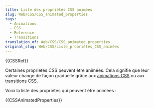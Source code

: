 ```yaml
---
title: Liste des propriétés CSS animées
slug: Web/CSS/CSS_animated_properties
tags:
  - Animations
  - CSS
  - Reference
  - Transitions
translation_of: Web/CSS/CSS_animated_properties
original_slug: Web/CSS/Liste_propriétés_CSS_animées
---
```

{{CSSRef}}

Certaines propriétés CSS peuvent être animées. Cela signifie que leur valeur change de façon graduelle grâce aux [animations CSS](/fr/docs/Web/CSS/CSS_Animations) ou aux [transitions CSS](/fr/docs/Web/CSS/CSS_Transitions).

Voici la liste des propriétés qui peuvent être animées :

{{CSSAnimatedProperties}}
